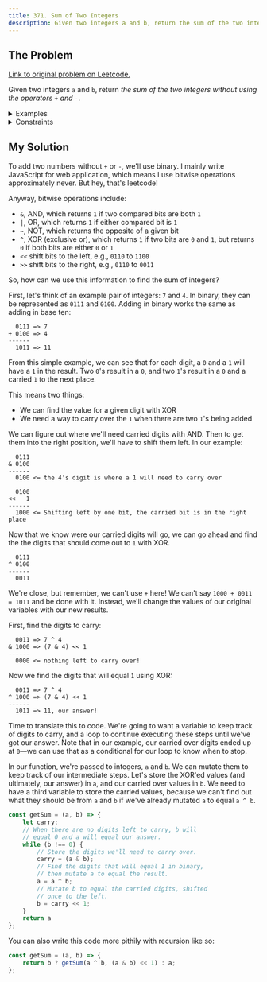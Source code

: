 ```yaml
---
title: 371. Sum of Two Integers
description: Given two integers a and b, return the sum of the two integers without using the operators + and -.
---
```


## The Problem

[Link to original problem on Leetcode.](https://leetcode.com/problems/sum-of-two-integers/)

Given two integers `a` and `b`, return _the sum of the two integers without using the operators_ `+` _and_ `-`.

<details>
<summary>Examples</summary>

Example 1:

```
Input: a = 1, b = 2
Output: 3
```

Example 2:

```
Input: a = 2, b = 3
Output: 5
```
</details>

<details>
<summary>Constraints</summary>

- -1000 <= `a, b` <= 1000
</details>

## My Solution

To add two numbers without `+` or `-`, we'll use binary. I mainly write JavaScript for web application, which means I use bitwise operations approximately never. But hey, that's leetcode!

Anyway, bitwise operations include:
- `&`, AND, which returns `1` if two compared bits are both `1`
- `|`, OR, which returns `1` if either compared bit is `1`
- `~`, NOT, which returns the opposite of a given bit
- `^`, XOR (exclusive or), which returns `1` if two bits are `0` and `1`, but returns `0` if both bits are either `0` or `1`
- `<<` shift bits to the left, e.g., `0110` to `1100`
- `>>` shift bits to the right, e.g., `0110` to `0011`

So, how can we use this information to find the sum of integers?

First, let's think of an example pair of integers: `7` and `4`. In binary, they can be represented as `0111` and `0100`. Adding in binary works the same as adding in base ten:

```
  0111 => 7
+ 0100 => 4
------
  1011 => 11
```

From this simple example, we can see that for each digit, a `0` and a `1` will have a `1` in the result. Two `0`'s result in a `0`, and two `1`'s result in a `0` and a carried `1` to the next place.

This means two things:
- We can find the value for a given digit with XOR
- We need a way to carry over the `1` when there are two `1`'s being added

We can figure out where we'll need carried digits with AND. Then to get them into the right position, we'll have to shift them left. In our example:

```
  0111
& 0100
------
  0100 <= the 4's digit is where a 1 will need to carry over

  0100
<<   1
------
  1000 <= Shifting left by one bit, the carried bit is in the right place
```

Now that we know were our carried digits will go, we can go ahead and find the the digits that should come out to `1` with XOR.

```
  0111
^ 0100
------
  0011
```

We're close, but remember, we can't use `+` here! We can't say `1000 + 0011 = 1011` and be done with it. Instead, we'll change the values of our original variables with our new results.

First, find the digits to carry:

```
  0011 => 7 ^ 4
& 1000 => (7 & 4) << 1
------
  0000 <= nothing left to carry over!
```

Now we find the digits that will equal `1` using XOR:

```
  0011 => 7 ^ 4
^ 1000 => (7 & 4) << 1
------
  1011 => 11, our answer!
```

Time to translate this to code. We're going to want a variable to keep track of digits to carry, and a loop to continue executing these steps until we've got our answer. Note that in our example, our carried over digits ended up at `0`—we can use that as a conditional for our loop to know when to stop.

In our function, we're passed to integers, `a` and `b`. We can mutate them to keep track of our intermediate steps. Let's store the XOR'ed values (and ultimately, our answer) in `a`, and our carried over values in `b`. We need to have a third variable to store the carried values, because we can't find out what they should be from `a` and `b` if we've already mutated `a` to equal `a ^ b`.

```javascript
const getSum = (a, b) => {
	let carry;
	// When there are no digits left to carry, b will
	// equal 0 and a will equal our answer.
	while (b !== 0) {
		// Store the digits we'll need to carry over.
		carry = (a & b);
		// Find the digits that will equal 1 in binary,
		// then mutate a to equal the result.
		a = a ^ b;
		// Mutate b to equal the carried digits, shifted
		// once to the left.
		b = carry << 1;
	}
	return a
};
```

You can also write this code more pithily with recursion like so:

```javascript
const getSum = (a, b) => {
	return b ? getSum(a ^ b, (a & b) << 1) : a;
};
```

